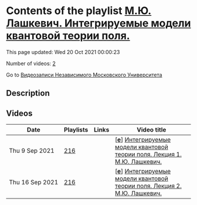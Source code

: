 # Contents of the playlist [М.Ю. Лашкевич. Интегрируемые модели квантовой теории поля.](https://www.youtube.com/playlist?list=PLp9ABVh6_x4G2mFSD5wY9YSV-GSlzik5F)

This page updated: Wed 20 Oct 2021 00:00:23

Number of videos: [2](#videos)

Go to [Видеозаписи Независимого Московского Университета](../README.md)

## Description



## Videos

|Date|Playlists|Links|Video title|
|---|---|---|---|
| Thu&nbsp;9&nbsp;Sep&nbsp;2021 | [216](../playlists/216 "М.Ю. Лашкевич. Интегрируемые модели квантовой теории поля.") |  | [[**e**](https://studio.youtube.com/video/QV1vew31YcU/edit "Edit")] [Интегрируемые модели квантовой теории поля. Лекция 1. М.Ю. Лашкевич.](https://www.youtube.com/watch?v=QV1vew31YcU&list=PLp9ABVh6_x4G2mFSD5wY9YSV-GSlzik5F "Спецкурс для 5 курса МФТИ.") |
| Thu&nbsp;16&nbsp;Sep&nbsp;2021 | [216](../playlists/216 "М.Ю. Лашкевич. Интегрируемые модели квантовой теории поля.") |  | [[**e**](https://studio.youtube.com/video/6n3BIEGV_Ws/edit "Edit")] [Интегрируемые модели квантовой теории поля. Лекция 2. М.Ю. Лашкевич.](https://www.youtube.com/watch?v=6n3BIEGV_Ws&list=PLp9ABVh6_x4G2mFSD5wY9YSV-GSlzik5F "Спецкурс для 5 курса МФТИ.") |
